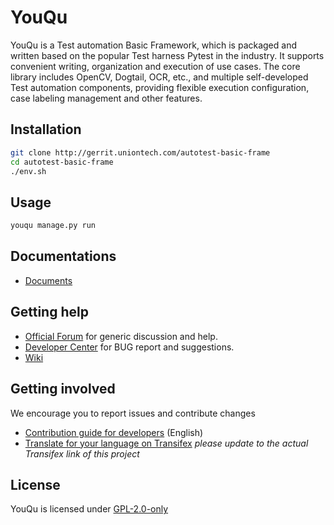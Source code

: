 # YouQu

YouQu is a Test automation Basic Framework, which is packaged and written based on the popular Test harness Pytest in the industry. It supports convenient writing, organization and execution of use cases. The core library includes OpenCV, Dogtail, OCR, etc., and multiple self-developed Test automation components, providing flexible execution configuration, case labeling management and other features.

## Installation

```sh
git clone http://gerrit.uniontech.com/autotest-basic-frame
cd autotest-basic-frame
./env.sh
```

## Usage

```sh
youqu manage.py run
```

## Documentations

- [Documents](http://youqu-dev.uniontech.com/)

## Getting help

- [Official Forum](https://bbs.deepin.org/) for generic discussion and help.
- [Developer Center](https://github.com/linuxdeepin/developer-center) for BUG report and suggestions.
- [Wiki](https://wiki.deepin.org/)

## Getting involved

We encourage you to report issues and contribute changes

- [Contribution guide for developers](https://github.com/linuxdeepin/developer-center/wiki/Contribution-Guidelines-for-Developers-en) (English)
- [Translate for your language on Transifex](#) *please update to the actual Transifex link of this project*

## License

YouQu is licensed under [GPL-2.0-only](LICENSE)